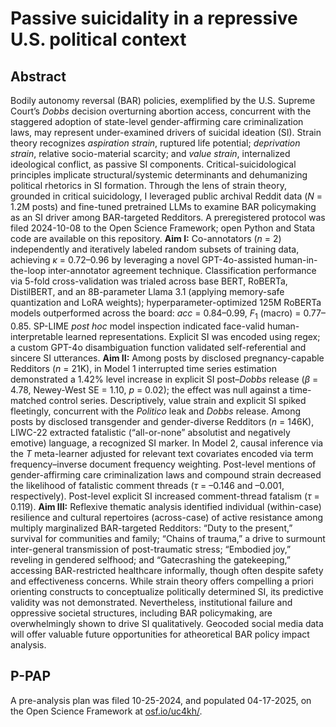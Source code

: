 # Passive suicidality in a repressive U.S. political context
## Abstract
Bodily autonomy reversal (BAR) policies, exemplified by the U.S. Supreme Court’s _Dobbs_ decision overturning abortion access, concurrent with the staggered adoption of state-level gender-affirming care criminalization laws, may represent under-examined drivers of suicidal ideation (SI). Strain theory recognizes _aspiration strain_, ruptured life potential; _deprivation strain_, relative socio-material scarcity; and _value strain_, internalized ideological conflict, as passive SI components. Critical-suicidological principles implicate structural/systemic determinants and dehumanizing political rhetorics in SI formation. Through the lens of strain theory, grounded in critical suicidology, I leveraged public archival Reddit data ($N$ = 1.2M posts) and fine-tuned pretrained LLMs to examine BAR policymaking as an SI driver among BAR-targeted Redditors. A preregistered protocol was filed 2024-10-08 to the Open Science Framework; open Python and Stata code are available on this repository. **Aim I:** Co-annotators ($n$ = 2) independently and iteratively labeled random subsets of training data, achieving $\kappa$ = 0.72–0.96 by leveraging a novel GPT-4o-assisted human-in-the-loop inter-annotator agreement technique. Classification performance via 5-fold cross-validation was trialed across base BERT, RoBERTa, DistilBERT, and an 8B-parameter Llama 3.1 (applying memory-safe quantization and LoRA weights); hyperparameter-optimized 125M RoBERTa models outperformed across the board: $acc$ = 0.84–0.99, $F_1$ (macro) = 0.77–0.85. SP-LIME _post hoc_ model inspection indicated face-valid human-interpretable learned representations. Explicit SI was encoded using regex; a custom GPT-4o disambiguation function validated self-referential and sincere SI utterances. **Aim II:** Among posts by disclosed pregnancy-capable Redditors ($n$ = 21K), in Model 1 interrupted time series estimation demonstrated a 1.42% level increase in explicit SI post–_Dobbs_ release ($\beta$ = 4.78, Newey-West SE = 1.10, $p$ = 0.02); the effect was null against a time-matched control series. Descriptively, value strain and explicit SI spiked fleetingly, concurrent with the _Politico_ leak and _Dobbs_ release. Among posts by disclosed transgender and gender-diverse Redditors ($n$ = 146K), LIWC-22 extracted fatalistic (“all-or-none” absolutist and negatively emotive) language, a recognized SI marker. In Model 2, causal inference via the _T_ meta-learner adjusted for relevant text covariates encoded via term frequency–inverse document frequency weighting. Post-level mentions of gender-affirming care criminalization laws and compound strain decreased the likelihood of fatalistic comment threads ($\tau$ = –0.146 and –0.001, respectively). Post-level explicit SI increased comment-thread fatalism ($\tau$ = 0.119). **Aim III:** Reflexive thematic analysis identified individual (within-case) resilience and cultural repertoires (across-case) of active resistance among multiply marginalized BAR-targeted Redditors: “Duty to the present,” survival for communities and family; “Chains of trauma,” a drive to surmount inter-general transmission of post-traumatic stress; “Embodied joy,” reveling in gendered selfhood; and “Gatecrashing the gatekeeping,” accessing BAR-restricted healthcare informally, though often despite safety and effectiveness concerns. While strain theory offers compelling a priori orienting constructs to conceptualize politically determined SI, its predictive validity was not demonstrated. Nevertheless, institutional failure and oppressive societal structures, including BAR policymaking, are overwhelmingly shown to drive SI qualitatively. Geocoded social media data will offer valuable future opportunities for atheoretical BAR policy impact analysis. 

## P-PAP

A pre-analysis plan was filed 10-25-2024, and populated 04-17-2025, on the Open Science Framework at [osf.io/uc4kh/](https://osf.io/uc4kh/).


